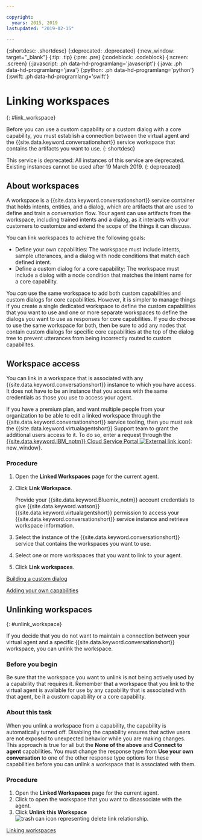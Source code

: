 ```yaml
---

copyright:
  years: 2015, 2019
lastupdated: "2019-02-15"

---
```


{:shortdesc: .shortdesc}
{:deprecated: .deprecated}
{:new_window: target="_blank"}
{:tip: .tip}
{:pre: .pre}
{:codeblock: .codeblock}
{:screen: .screen}
{:javascript: .ph data-hd-programlang='javascript'}
{:java: .ph data-hd-programlang='java'}
{:python: .ph data-hd-programlang='python'}
{:swift: .ph data-hd-programlang='swift'}

# Linking workspaces
{: #link_workspace}

Before you can use a custom capability or a custom dialog with a core capability, you must establish a connection between the virtual agent and the {{site.data.keyword.conversationshort}} service workspace that contains the artifacts you want to use.
{: shortdesc}

This service is deprecated: All instances of this service are deprecated. Existing instances cannot be used after 19 March 2019.
{: deprecated}

## About workspaces

A workspace is a {{site.data.keyword.conversationshort}} service container that holds intents, entities, and a dialog, which are artifacts that are used to define and train a conversation flow. Your agent can use artifacts from the workspace, including trained intents and a dialog, as it interacts with your customers to customize and extend the scope of the things it can discuss.

You can link workspaces to achieve the following goals:

- Define your own capabilities: The workspace must include intents, sample utterances, and a dialog with node conditions that match each defined intent.
- Define a custom dialog for a core capability: The workspace must include a dialog with a node condition that matches the intent name for a core capability.

You *can* use the same workspace to add both custom capabilities and custom dialogs for core capabilities. However, it is simpler to manage things if you create a single dedicated workspace to define the custom capabilities that you want to use and one or more separate workspaces to define the dialogs you want to use as responses for core capabilities. If you do choose to use the same workspace for both, then be sure to add any nodes that contain custom dialogs for specific core capabilities at the top of the dialog tree to prevent utterances from being incorrectly routed to custom capabilites.

## Workspace access

You can link in a workspace that is associated with any {{site.data.keyword.conversationshort}} instance to which you have access. It does not have to be an instance that you access with the same credentials as those you use to access your agent.

If you have a premium plan, and want multiple people from your organization to be able to edit a linked workspace through the {{site.data.keyword.conversationshort}} service tooling, then you must ask the {{site.data.keyword.virtualagentshort}} Support team to grant the additional users access to it. To do so, enter a request through the [{{site.data.keyword.IBM_notm}} Cloud Service Portal ![External link icon](../../icons/launch-glyph.svg "External link icon")](https://watson.service-now.com/wcp){: new_window}.

### Procedure

1.  Open the **Linked Workspaces** page for the current agent.
1.  Click **Link Workspace**.

    Provide your {{site.data.keyword.Bluemix_notm}} account credentials to give {{site.data.keyword.watson}} {{site.data.keyword.virtualagentshort}} permission to access your {{site.data.keyword.conversationshort}} service instance and retrieve workspace information.

1.  Select the instance of the {{site.data.keyword.conversationshort}} service that contains the workspaces you want to use.
1.  Select one or more workspaces that you want to link to your agent.
1.  Click **Link workspaces**.

[Building a custom dialog](/docs/services/virtual-agent/add-custom-dialog.html)

[Adding your own capabilities](/docs/services/virtual-agent/add-custom-capabilities.html)

## Unlinking workspaces
{: #unlink_workspace}

If you decide that you do not want to maintain a connection between your virtual agent and a specific {{site.data.keyword.conversationshort}} workspace, you can unlink the workspace.

### Before you begin

Be sure that the workspace you want to unlink is not being actively used by a capability that requires it. Remember that a workspace that you link to the virtual agent is available for use by any capability that is associated with that agent, be it a custom capability or a core capability.

### About this task

When you unlink a workspace from a capability, the capability is automatically turned off. Disabling the capability ensures that active users are not exposed to unexpected behavior while you are making changes. This approach is true for all but the **None of the above** and **Connect to agent** capabilities. You must change the response type from **Use your own conversation** to one of the other response type options for these capabilities before you can unlink a workspace that is associated with them.

### Procedure

1.  Open the **Linked Workspaces** page for the current agent.
1.  Click to open the workspace that you want to disassociate with the agent.
1.  Click **Unlink this Workspace** ![trash can icon representing delete link relationship](images/trash.png).

[Linking workspaces](/docs/services/virtual-agent/link_workspace.html)